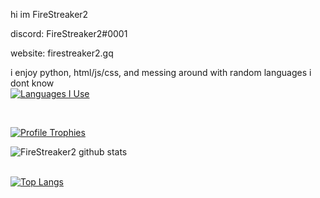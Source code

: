 hi im FireStreaker2

discord: FireStreaker2#0001

website: firestreaker2.gq


i enjoy python, html/js/css, and messing around with random languages i dont know
</br>
[![Languages I Use](https://skillicons.dev/icons?i=js,html,css,py)](https://skillicons.dev)

</br>

[![Profile Trophies](https://github-profile-trophy.vercel.app/?username=FireStreaker2&theme=darkhub)](https://github.com/ryo-ma/github-profile-trophy)
</br>




![FireStreaker2 github stats](https://github-readme-stats.vercel.app/api?username=FireStreaker2&show_icons=true&hide_border=true)    
</br>

[![Top Langs](https://github-readme-stats.vercel.app/api/top-langs/?username=FireStreaker2)](https://github.com/anuraghazra/github-readme-stats)


